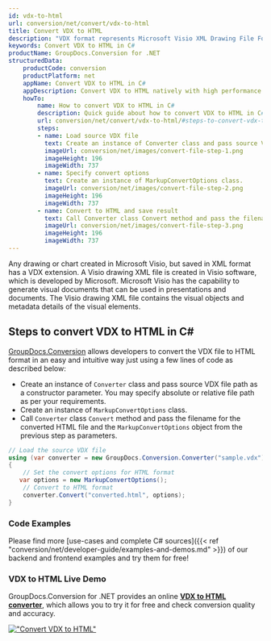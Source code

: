 ```yaml
---
id: vdx-to-html
url: conversion/net/convert/vdx-to-html
title: Convert VDX to HTML
description: "VDX format represents Microsoft Visio XML Drawing File Format with .vdx extension. Learn how to convert VDX to HTML file programmatically in C# language using GroupDocs.Conversion for .NET library."
keywords: Convert VDX to HTML in C#
productName: GroupDocs.Conversion for .NET
structuredData:
    productCode: conversion
    productPlatform: net
    appName: Convert VDX to HTML in C#
    appDescription: Convert VDX to HTML natively with high performance using C# language and server side GroupDocs.Conversion for .NET APIs, without the use of any software like Microsoft or Open Office.
    howTo:
        name: How to convert VDX to HTML in C# 
        description: Quick guide about how to convert VDX to HTML in C# with high performance and accuracy.
        url: conversion/net/convert/vdx-to-html/#steps-to-convert-vdx-to-html-in-c
        steps:
        - name: Load source VDX file 
          text: Create an instance of Converter class and pass source VDX file path as a constructor parameter. You may specify absolute or relative file path as per your requirements. 
          imageUrl: conversion/net/images/convert-file-step-1.png
          imageHeight: 196
          imageWidth: 737
        - name: Specify convert options 
          text: Create an instance of MarkupConvertOptions class.
          imageUrl: conversion/net/images/convert-file-step-2.png
          imageHeight: 196
          imageWidth: 737
        - name: Convert to HTML and save result 
          text: Call Converter class Convert method and pass the filename for the converted HTML file and the MarkupConvertOptions object from the previous step as parameters.
          imageUrl: conversion/net/images/convert-file-step-3.png
          imageHeight: 196
          imageWidth: 737
---
```


Any drawing or chart created in Microsoft Visio, but saved in XML format has a VDX extension. A Visio drawing XML file is created in Visio software, which is developed by Microsoft. Microsoft Visio has the capability to generate visual documents that can be used in presentations and documents. The Visio drawing XML file contains the visual objects and metadata details of the visual elements.

## Steps to convert VDX to HTML in C#

[GroupDocs.Conversion](https://products.groupdocs.com/conversion/net) allows developers to convert the VDX file to HTML format in an easy and intuitive way just using a few lines of code as described below:

* Create an instance of `Converter` class and pass source VDX file path as a constructor parameter. You may specify absolute or relative file path as per your requirements. 
* Create an instance of `MarkupConvertOptions` class.
* Call `Converter` class `Convert` method and pass the filename for the converted HTML file and the `MarkupConvertOptions` object from the previous step as parameters.

```csharp
// Load the source VDX file
using (var converter = new GroupDocs.Conversion.Converter("sample.vdx"))
{
    // Set the convert options for HTML format
   var options = new MarkupConvertOptions();
    // Convert to HTML format
    converter.Convert("converted.html", options);
}
```

### Code Examples

Please find more [use-cases and complete C# sources]({{< ref "conversion/net/developer-guide/examples-and-demos.md" >}}) of our backend and frontend examples and try them for free!

### VDX to HTML Live Demo

GroupDocs.Conversion for .NET provides an online [**VDX to HTML converter**](https://products.groupdocs.app/conversion/vdx-to-html), which allows you to try it for free and check conversion quality and accuracy.

[!["Convert VDX to HTML"](conversion/net/images/convert-to-html/convert-vdx-to-html.png)](https://products.groupdocs.app/conversion/vdx-to-html)